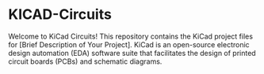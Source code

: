 # KICAD-Circuits
Welcome to KiCad Circuits!  This repository contains the KiCad project files for [Brief Description of Your Project]. KiCad is an open-source electronic design automation (EDA) software suite that facilitates the design of printed circuit boards (PCBs) and schematic diagrams.
